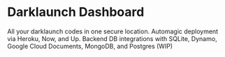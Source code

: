 # Darklaunch Dashboard

All your darklaunch codes in one secure location. Automagic deployment via Heroku, Now, and Up. Backend DB integrations with SQLite, Dynamo, Google Cloud Documents, MongoDB, and Postgres (WIP)
